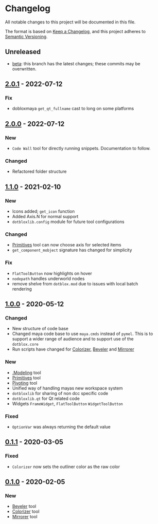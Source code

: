 # Changelog
All notable changes to this project will be documented in this file.

The format is based on [Keep a Changelog](https://keepachangelog.com/en/1.0.0/),
and this project adheres to [Semantic Versioning](https://semver.org/spec/v2.0.0.html).

## Unreleased
- [beta]: this branch has the latest changes; these commits may be overwritten.

## [2.0.1] - 2022-07-12
### Fix
- dobloxmaya `get_qt_fullname` cast to long on some platforms


## [2.0.0] - 2022-07-12
### New
- `Code Wall` tool for directly running snippets. Documentation to follow.

### Changed
- Refactored folder structure


## [1.1.0] - 2021-02-10
### New
- Icons added; `get_icon` function
- Added Axis.N for normal support
- `dotbloxlib.config` module for future tool configurations

### Changed
- [Primitives] tool can now choose axis for selected items
- `get_component_mobject` signature has changed for simplicity

### Fix
- `FlatToolButton` now highlights on hover
- `nodepath` handles underworld nodes
- remove shelve from `dotblox.mod` due to issues with local batch rendering


## [1.0.0] - 2020-05-12
### Changed
- New structure of code base
- Changed maya code base to use `maya.cmds` instead of `pymel`. This is to support a wider range of audience and to support use of the `dotblox.core`
- Run scripts have changed for [Colorizer], [Beveler] and [Mirrorer]

### New 
- [.Modeling] tool
- [Primitives] tool
- [Pivoting] tool
- Unified way of handling mayas new workspace system
- `dotbloxlib` for sharing of non dcc specific code
- `dotbloxlib.qt` for Qt related code
- Widgets `FrameWidget`, `FlatToolButton` `WidgetToolButton`

### Fixed
- `OptionVar` was always returning the default value


## [0.1.1] - 2020-03-05
### Fixed
- `Colorizer` now sets the outliner color as the raw color

## [0.1.0] - 2020-02-05
### New
- [Beveler] tool
- [Colorizer] tool
- [Mirrorer] tool


[beta]: https://github.com/dotRyan/dotblox/compare/master...beta
[2.0.1]: https://github.com/dotRyan/dotblox/compare/v2.0.0...v2.0.1
[2.0.0]: https://github.com/dotRyan/dotblox/compare/v1.1.0...v2.0.0
[1.1.0]: https://github.com/dotRyan/dotblox/compare/v1.0.0...v1.1.0
[1.0.0]: https://github.com/dotRyan/dotblox/compare/v0.1.1...v1.0.0
[0.1.1]: https://github.com/dotRyan/dotblox/compare/v0.1.0...v0.1.1
[0.1.0]: https://github.com/dotRyan/dotblox/releases/tag/v0.1.0

[Beveler]: docs/maya/tools.md#Beveler
[Colorizer]: docs/maya/tools.md#Colorizer
[Mirrorer]: docs/maya/tools.md#Mirrorer
[.Modeling]: docs/maya/tools.md#.Modeling
[Primitives]: docs/maya/tools.md#Primitives
[Pivoting]: docs/maya/tools.md#Pivoting
